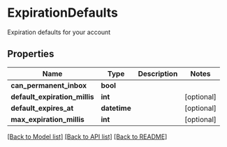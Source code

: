 # ExpirationDefaults

Expiration defaults for your account
## Properties
Name | Type | Description | Notes
------------ | ------------- | ------------- | -------------
**can_permanent_inbox** | **bool** |  | 
**default_expiration_millis** | **int** |  | [optional] 
**default_expires_at** | **datetime** |  | [optional] 
**max_expiration_millis** | **int** |  | [optional] 

[[Back to Model list]](../README#documentation-for-models) [[Back to API list]](../README#documentation-for-api-endpoints) [[Back to README]](../README)


